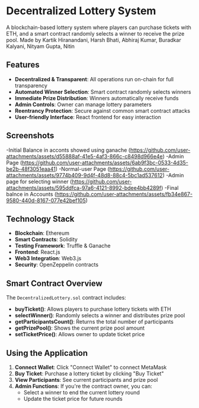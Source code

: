 # Decentralized Lottery System

A blockchain-based lottery system where players can purchase tickets with ETH, and a smart contract randomly selects a winner to receive the prize pool.
Made by Kartik Hiranandani, Harsh Bhati, Abhiraj Kumar, Buradkar Kalyani, Nityam Gupta, Nitin

## Features

- **Decentralized & Transparent**: All operations run on-chain for full transparency
- **Automated Winner Selection**: Smart contract randomly selects winners
- **Immediate Prize Distribution**: Winners automatically receive funds
- **Admin Controls**: Owner can manage lottery parameters
- **Reentrancy Protection**: Secure against common smart contract attacks
- **User-friendly Interface**: React frontend for easy interaction

## Screenshots

-Initial Balance in acconts showed using ganache
(https://github.com/user-attachments/assets/d55888af-41e5-4af3-866c-c8498d966e4e)
-Admin Page 
(https://github.com/user-attachments/assets/6ab9f3bc-0533-4d35-be2b-48f3051eaa41)
-Normal-user Page
(https://github.com/user-attachments/assets/9774b409-9d4f-48d8-88c4-5bc1ad537612)
-Admin page for selecting winner
(https://github.com/user-attachments/assets/595ddfca-97a6-4121-8992-bdee4bb4289f)
-Final balnce in Accounts
(https://github.com/user-attachments/assets/fb34e867-9580-440d-8167-077e42bef105)

## Technology Stack

- **Blockchain**: Ethereum
- **Smart Contracts**: Solidity
- **Testing Framework**: Truffle & Ganache
- **Frontend**: React.js
- **Web3 Integration**: Web3.js
- **Security**: OpenZeppelin contracts



## Smart Contract Overview

The `DecentralizedLottery.sol` contract includes:

- **buyTicket()**: Allows players to purchase lottery tickets with ETH
- **selectWinner()**: Randomly selects a winner and distributes prize pool
- **getParticipantsCount()**: Returns the total number of participants
- **getPrizePool()**: Shows the current prize pool amount
- **setTicketPrice()**: Allows owner to update ticket price


## Using the Application

1. **Connect Wallet**: Click "Connect Wallet" to connect MetaMask
2. **Buy Ticket**: Purchase a lottery ticket by clicking "Buy Ticket"
3. **View Participants**: See current participants and prize pool
4. **Admin Functions**: If you're the contract owner, you can:
   - Select a winner to end the current lottery round
   - Update the ticket price for future rounds






